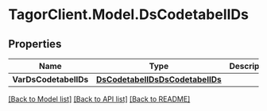 # TagorClient.Model.DsCodetabelIDs

## Properties

Name | Type | Description | Notes
------------ | ------------- | ------------- | -------------
**VarDsCodetabelIDs** | [**DsCodetabelIDsDsCodetabelIDs**](DsCodetabelIDsDsCodetabelIDs.md) |  | [optional] 

[[Back to Model list]](../README.md#documentation-for-models) [[Back to API list]](../README.md#documentation-for-api-endpoints) [[Back to README]](../README.md)

